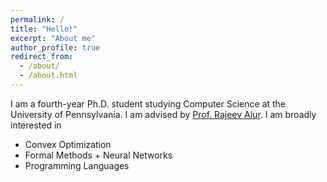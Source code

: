 ```yaml
---
permalink: /
title: "Hello!"
excerpt: "About me"
author_profile: true
redirect_from: 
  - /about/
  - /about.html
---
```


I am a fourth-year Ph.D. student studying Computer Science at the University of Pennsylvania.
I am advised by [Prof. Rajeev Alur](https://www.cis.upenn.edu/~alur/).
I am broadly interested in
- Convex Optimization
- Formal Methods + Neural Networks
- Programming Languages

